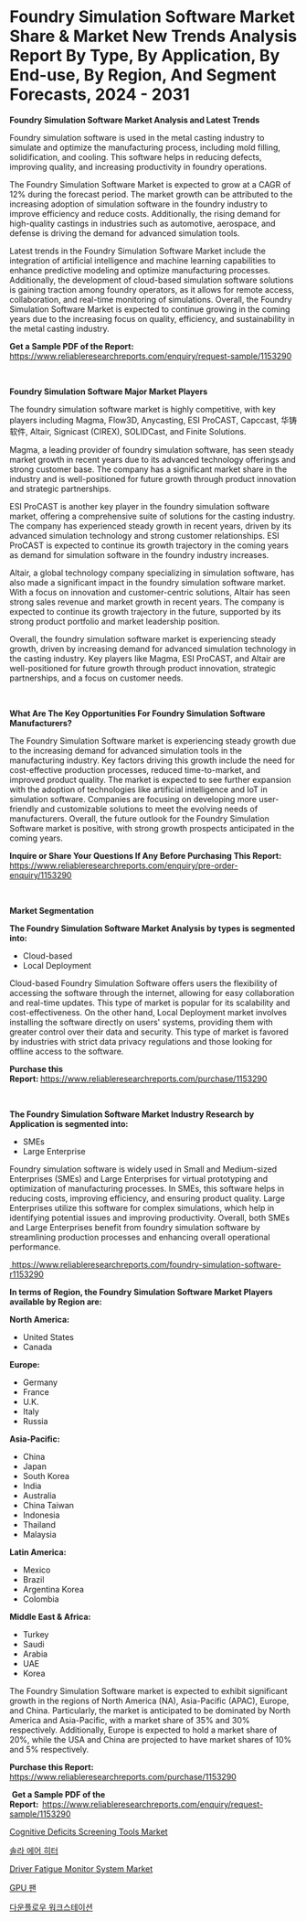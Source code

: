 <p><h1>Foundry Simulation Software Market Share & Market New Trends Analysis Report By Type, By Application, By End-use, By Region, And Segment Forecasts, 2024 - 2031</h1></p><p><strong>Foundry Simulation Software Market Analysis and Latest Trends</strong></p>
<p><p>Foundry simulation software is used in the metal casting industry to simulate and optimize the manufacturing process, including mold filling, solidification, and cooling. This software helps in reducing defects, improving quality, and increasing productivity in foundry operations.</p><p>The Foundry Simulation Software Market is expected to grow at a CAGR of 12% during the forecast period. The market growth can be attributed to the increasing adoption of simulation software in the foundry industry to improve efficiency and reduce costs. Additionally, the rising demand for high-quality castings in industries such as automotive, aerospace, and defense is driving the demand for advanced simulation tools.</p><p>Latest trends in the Foundry Simulation Software Market include the integration of artificial intelligence and machine learning capabilities to enhance predictive modeling and optimize manufacturing processes. Additionally, the development of cloud-based simulation software solutions is gaining traction among foundry operators, as it allows for remote access, collaboration, and real-time monitoring of simulations. Overall, the Foundry Simulation Software Market is expected to continue growing in the coming years due to the increasing focus on quality, efficiency, and sustainability in the metal casting industry.</p></p>
<p><strong>Get a Sample PDF of the Report:&nbsp;</strong> <a href="https://www.reliableresearchreports.com/enquiry/request-sample/1153290">https://www.reliableresearchreports.com/enquiry/request-sample/1153290</a></p>
<p>&nbsp;</p>
<p><strong>Foundry Simulation Software Major Market Players</strong></p>
<p><p>The foundry simulation software market is highly competitive, with key players including Magma, Flow3D, Anycasting, ESI ProCAST, Capccast, 华铸软件, Altair, Signicast (CIREX), SOLIDCast, and Finite Solutions. </p><p>Magma, a leading provider of foundry simulation software, has seen steady market growth in recent years due to its advanced technology offerings and strong customer base. The company has a significant market share in the industry and is well-positioned for future growth through product innovation and strategic partnerships.</p><p>ESI ProCAST is another key player in the foundry simulation software market, offering a comprehensive suite of solutions for the casting industry. The company has experienced steady growth in recent years, driven by its advanced simulation technology and strong customer relationships. ESI ProCAST is expected to continue its growth trajectory in the coming years as demand for simulation software in the foundry industry increases.</p><p>Altair, a global technology company specializing in simulation software, has also made a significant impact in the foundry simulation software market. With a focus on innovation and customer-centric solutions, Altair has seen strong sales revenue and market growth in recent years. The company is expected to continue its growth trajectory in the future, supported by its strong product portfolio and market leadership position.</p><p>Overall, the foundry simulation software market is experiencing steady growth, driven by increasing demand for advanced simulation technology in the casting industry. Key players like Magma, ESI ProCAST, and Altair are well-positioned for future growth through product innovation, strategic partnerships, and a focus on customer needs.</p></p>
<p>&nbsp;</p>
<p><strong>What Are The Key Opportunities For Foundry Simulation Software Manufacturers?</strong></p>
<p><p>The Foundry Simulation Software market is experiencing steady growth due to the increasing demand for advanced simulation tools in the manufacturing industry. Key factors driving this growth include the need for cost-effective production processes, reduced time-to-market, and improved product quality. The market is expected to see further expansion with the adoption of technologies like artificial intelligence and IoT in simulation software. Companies are focusing on developing more user-friendly and customizable solutions to meet the evolving needs of manufacturers. Overall, the future outlook for the Foundry Simulation Software market is positive, with strong growth prospects anticipated in the coming years.</p></p>
<p><strong>Inquire or Share Your Questions If Any Before Purchasing This Report:</strong> <a href="https://www.reliableresearchreports.com/enquiry/pre-order-enquiry/1153290">https://www.reliableresearchreports.com/enquiry/pre-order-enquiry/1153290</a></p>
<p>&nbsp;</p>
<p><strong>Market Segmentation</strong></p>
<p><strong>The Foundry Simulation Software Market Analysis by types is segmented into:</strong></p>
<p><ul><li>Cloud-based</li><li>Local Deployment</li></ul></p>
<p><p>Cloud-based Foundry Simulation Software offers users the flexibility of accessing the software through the internet, allowing for easy collaboration and real-time updates. This type of market is popular for its scalability and cost-effectiveness. On the other hand, Local Deployment market involves installing the software directly on users' systems, providing them with greater control over their data and security. This type of market is favored by industries with strict data privacy regulations and those looking for offline access to the software.</p></p>
<p><strong>Purchase this Report:&nbsp;</strong><a href="https://www.reliableresearchreports.com/purchase/1153290">https://www.reliableresearchreports.com/purchase/1153290</a></p>
<p>&nbsp;</p>
<p><strong>The Foundry Simulation Software Market Industry Research by Application is segmented into:</strong></p>
<p><ul><li>SMEs</li><li>Large Enterprise</li></ul></p>
<p><p>Foundry simulation software is widely used in Small and Medium-sized Enterprises (SMEs) and Large Enterprises for virtual prototyping and optimization of manufacturing processes. In SMEs, this software helps in reducing costs, improving efficiency, and ensuring product quality. Large Enterprises utilize this software for complex simulations, which help in identifying potential issues and improving productivity. Overall, both SMEs and Large Enterprises benefit from foundry simulation software by streamlining production processes and enhancing overall operational performance.</p></p>
<p><a href="https://www.reliableresearchreports.com/foundry-simulation-software-r1153290">&nbsp;https://www.reliableresearchreports.com/foundry-simulation-software-r1153290</a></p>
<p><strong>In terms of Region, the Foundry Simulation Software Market Players available by Region are:</strong></p>
<p>
    <p> <strong> North America: </strong>
        <ul>
            <li>United States</li>
            <li>Canada</li>
        </ul>
        </p> 
    <p> <strong> Europe: </strong>
        <ul>
            <li>Germany</li>
            <li>France</li>
            <li>U.K.</li>
            <li>Italy</li>
            <li>Russia</li>
        </ul>
        </p> 
    <p> <strong> Asia-Pacific: </strong>
        <ul>
            <li>China</li>
            <li>Japan</li>
            <li>South Korea</li>
            <li>India</li>
            <li>Australia</li>
            <li>China Taiwan</li>
            <li>Indonesia</li>
            <li>Thailand</li>
            <li>Malaysia</li>
        </ul>
        </p> 
    <p> <strong> Latin America: </strong>
        <ul>
            <li>Mexico</li>
            <li>Brazil</li>
            <li>Argentina Korea</li>
            <li>Colombia</li>
        </ul>
        </p> 
    <p> <strong> Middle East & Africa: </strong>
        <ul>
            <li>Turkey</li>
            <li>Saudi</li>
            <li>Arabia</li>
            <li>UAE</li>
            <li>Korea</li>
        </ul>
    </p>
    </p>
<p><p>The Foundry Simulation Software market is expected to exhibit significant growth in the regions of North America (NA), Asia-Pacific (APAC), Europe, and China. Particularly, the market is anticipated to be dominated by North America and Asia-Pacific, with a market share of 35% and 30% respectively. Additionally, Europe is expected to hold a market share of 20%, while the USA and China are projected to have market shares of 10% and 5% respectively.</p></p>
<p><strong>Purchase this Report: </strong><a href="https://www.reliableresearchreports.com/purchase/1153290">https://www.reliableresearchreports.com/purchase/1153290</a></p>
<p>&nbsp;<strong>Get a Sample PDF of the Report:&nbsp;&nbsp;</strong><a href="https://www.reliableresearchreports.com/enquiry/request-sample/1153290">https://www.reliableresearchreports.com/enquiry/request-sample/1153290</a></p>
<p><strong></strong></p>
<p><p><a href="https://www.linkedin.com/pulse/cognitive-deficits-screening-tools-market-size-reflecting-forecast-mlpmf">Cognitive Deficits Screening Tools Market</a></p><p><a href="https://medium.com/@obiemante1922/%ED%83%9C%EC%96%91%EC%97%B4-%EA%B3%B5%EA%B8%B0-%EA%B0%80%EC%97%B4%EA%B8%B0-%EC%8B%9C%EC%9E%A5-%EB%8F%99%ED%96%A5-%EB%B0%8F-%EC%8B%9C%EC%9E%A5-%EB%B6%84%EC%84%9D%EC%9D%80-2024-2031%EB%85%84-%EA%B8%B0%EA%B0%84%EC%9D%84-%EB%8C%80%EC%83%81%EC%9C%BC%EB%A1%9C-%EC%98%88%EC%B8%A1%EB%90%A9%EB%8B%88%EB%8B%A4-be978b129ea7">솔라 에어 히터</a></p><p><a href="https://github.com/timeliteaut/Market-Research-Report-List-2/blob/main/driver-fatigue-monitor-system-market.md">Driver Fatigue Monitor System Market</a></p><p><a href="https://github.com/durgin521/Market-Research-Report-List-1/blob/main/652877959063.md">GPU 팬</a></p><p><a href="https://medium.com/@constantinvon/2024%EB%85%84%EB%B6%80%ED%84%B0-2031%EB%85%84%EA%B9%8C%EC%A7%80%EC%9D%98-%EB%8B%A4%EC%9A%B4%ED%94%8C%EB%A1%9C%EC%9A%B0-%EC%9B%8C%ED%81%AC%EC%8A%A4%ED%85%8C%EC%9D%B4%EC%85%98-%EC%8B%9C%EC%9E%A5-%EB%B6%84%EC%84%9D-%EB%B0%8F-%EA%B7%9C%EB%AA%A8-%EC%98%88%EC%B8%A1-9b5980b5f465">다운플로우 워크스테이션</a></p></p>